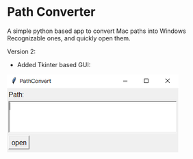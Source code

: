 # Path Converter

A simple python based app to convert Mac paths into Windows Recognizable ones, and quickly open them.

Version 2: 
* Added Tkinter based GUI:

![](/PathConverterV2.png)
